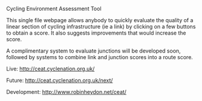 Cycling Environment Assessment Tool

This single file webpage allows anybody to quickly evaluate the quality of a linear section of cycling infrastructure (ie a link) by clicking on a few buttons to obtain a score. It also suggests improvements that would increase the score.

A complimentary system to evaluate junctions will be developed soon, followed by systems to combine link and junction scores into a route score.

Live: http://ceat.cyclenation.org.uk/

Future: http://ceat.cyclenation.org.uk/next/

Development: http://www.robinheydon.net/ceat/
